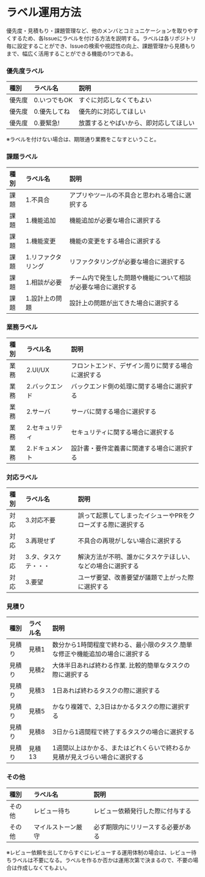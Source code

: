 # ラベル運用方法
優先度・見積もり・課題管理など、他のメンバとコミュニケーションを取りやすくするため、各Issueにラベルを付ける方法を説明する。ラベルは各リポジトリ毎に設定することができ、Issueの検索や視認性の向上、課題管理から見積もりまで、幅広く活用することができる機能の1つである。

### 優先度ラベル

| 種別   | ラベル名    | 説明 |
|:--     |:--         |:--   |
| 優先度 | 0.いつでもOK | すぐに対応しなくてもよい |
| 優先度 | 0.優先してね | 優先的に対応してほしい |
| 優先度 | 0.要緊急!   | 放置するとやばいから、即対応してほしい |

※ラベルを付けない場合は、期限通り業務をこなすということ。

### 課題ラベル

| 種別   | ラベル名    | 説明 |
|:--     |:--         |:--   |
| 課題   | 1.不具合        | アプリやツールの不具合と思われる場合に選択する |
| 課題   | 1.機能追加      | 機能追加が必要な場合に選択する |
| 課題   | 1.機能変更      | 機能の変更をする場合に選択する |
| 課題   | 1.リファクタリング | リファクタリングが必要な場合に選択する |
| 課題   | 1.相談が必要      | チーム内で発生した問題や機能について相談が必要な場合に選択する |
| 課題   | 1.設計上の問題   | 設計上の問題が出てきた場合に選択する |

### 業務ラベル
| 種別 | ラベル名    | 説明 |
|:--   |:--         |:--   |
| 業務 | 2.UI/UX | フロントエンド、デザイン周りに関する場合に選択する |
| 業務 | 2.バックエンド | バックエンド側の処理に関する場合に選択する |
| 業務 | 2.サーバ | サーバに関する場合に選択する |
| 業務 | 2.セキュリティ | セキュリティに関する場合に選択する |
| 業務 | 2.ドキュメント | 設計書・要件定義書に関連する場合に選択する |

### 対応ラベル

| 種別   | ラベル名    | 説明 |
|:--     |:--         |:--   |
| 対応  | 3.対応不要 | 誤って起票してしまったイシューやPRをクローズする際に選択する |
| 対応  | 3.再現せず | 不具合の再現がしない場合に選択する |
| 対応  | 3.タ、タスケテ・・・ | 解決方法が不明、誰かにタスケテほしい、などの場合に選択する |
| 対応  | 3.要望 | ユーザ要望、改善要望が議題で上がった際に選択する |

### 見積り

| 種別   | ラベル名    | 説明 |
|:--     |:--         |:--   |
| 見積り  | 見積1 | 数分から1時間程度で終わる、最小限のタスク.簡単な修正や機能追加の場合に選択する |
| 見積り  | 見積2 | 大体半日あれば終わる作業. 比較的簡単なタスクの際に選択する |
| 見積り  | 見積3 | 1日あれば終わるタスクの際に選択する |
| 見積り  | 見積5 | かなり複雑で、2,3日はかかるタスクの際に選択する |
| 見積り  | 見積8 | 3日から1週間程で終了するタスクの場合に選択する |
| 見積り  | 見積13 | 1週間以上はかかる、またはどれくらいで終わるか見積が見えづらい場合に選択する |

### その他

| 種別   | ラベル名    | 説明 |
|:--     |:--         |:--   |
| その他 | レビュー待ち | レビュー依頼発行した際に付与する |
| その他 | マイルストーン厳守 | 必ず期限内にリリースする必要がある |

※レビュー依頼を出してからすぐにレビューする運用体制の場合は、レビュー待ちラベルは不要になる。ラベルを作るか否かは運用次第で決まるので、不要の場合は作成しなくてもよい。
